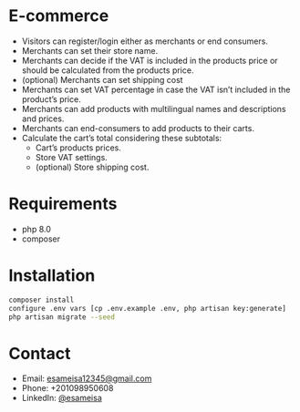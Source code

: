 # E-commerce

-   Visitors can register/login either as merchants or end consumers.
-   Merchants can set their store name.
-   Merchants can decide if the VAT is included in the products price or should be calculated from the products price.
-   (optional) Merchants can set shipping cost
-   Merchants can set VAT percentage in case the VAT isn’t included in the product’s price.
-   Merchants can add products with multilingual names and descriptions and prices.
-   Merchants can end-consumers to add products to their carts.
-   Calculate the cart’s total considering these subtotals:
    -   Cart’s products prices.
    -   Store VAT settings.
    -   (optional) Store shipping cost.

# Requirements

-   php 8.0
-   composer

# Installation

```sh
composer install
configure .env vars [cp .env.example .env, php artisan key:generate]
php artisan migrate --seed
```

# Contact
- Email: esameisa12345@gmail.com
- Phone: +201098950608
- LinkedIn: [@esameisa](https://www.linkedin.com/in/esameisa/)